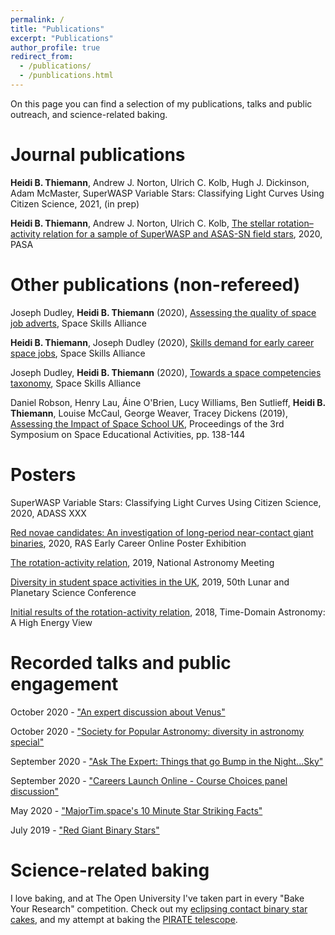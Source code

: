 ```yaml
---
permalink: /
title: "Publications"
excerpt: "Publications"
author_profile: true
redirect_from: 
  - /publications/
  - /punblications.html
---
```


On this page you can find a selection of my publications, talks and public outreach, and science-related baking.

Journal publications
======

**Heidi B. Thiemann**, Andrew J. Norton, Ulrich C. Kolb, Hugh J. Dickinson, Adam McMaster, SuperWASP Variable Stars: Classifying Light Curves Using Citizen Science, 2021, (in prep)

**Heidi B. Thiemann**, Andrew J. Norton, Ulrich C. Kolb, [The stellar rotation–activity relation for a sample of SuperWASP and ASAS-SN field stars](https://www.cambridge.org/core/journals/publications-of-the-astronomical-society-of-australia/article/stellar-rotationactivity-relation-for-a-sample-of-superwasp-and-asassn-field-stars/0B2772DE14A99FC44E73F32704D3FA8B), 2020, PASA

Other publications (non-refereed)
======

Joseph Dudley, **Heidi B. Thiemann** (2020), [Assessing the quality of space job adverts](https://spaceskills.org/job-advert-quality), Space Skills Alliance

**Heidi B. Thiemann**, Joseph Dudley (2020), [Skills demand for early career space jobs](https://spaceskills.org/skills-demand-for-early-career-space-jobs), Space Skills Alliance

Joseph Dudley, **Heidi B. Thiemann** (2020), [Towards a space competencies taxonomy](https://spaceskills.org/towards-a-space-competencies-taxonomy), Space Skills Alliance

Daniel Robson, Henry Lau, Áine O'Brien, Lucy Williams, Ben Sutlieff, **Heidi B. Thiemann**, Louise McCaul, George Weaver, Tracey Dickens (2019), [Assessing the Impact of Space School UK](https://arxiv.org/abs/2006.06680), Proceedings of the 3rd Symposium on Space Educational Activities, pp. 138-144


Posters
======
SuperWASP Variable Stars: Classifying Light Curves Using Citizen Science, 2020, ADASS XXX

[Red novae candidates: An investigation of long-period near-contact giant binaries](https://ras.ac.uk/poster-contest/heidi-thiemann), 2020, RAS Early Career Online Poster Exhibition

[The rotation-activity relation](https://nam2019.org/posters/details/32/160), 2019, National Astronomy Meeting

[Diversity in student space activities in the UK](https://www.hou.usra.edu/meetings/lpsc2019/eposter/2380.pdf), 2019, 50th Lunar and Planetary Science Conference

[Initial results of the rotation-activity relation](https://www.cosmos.esa.int/documents/332006/1602912/AbstractBook.pdf), 2018, Time-Domain Astronomy: A High Energy View

Recorded talks and public engagement
======
October 2020 - ["An expert discussion about Venus"](https://www.youtube.com/watch?v=dhhvbOaayhY)

October 2020 - ["Society for Popular Astronomy: diversity in astronomy special"](https://www.facebook.com/watch/live/?v=615513355794974&ref=watch_permalink)

September 2020 - ["Ask The Expert: Things that go Bump in the Night...Sky"](https://www.youtube.com/watch?v=fX1lfwIrHI4&list=PLar-D-A84stgVg2wxjDQaH1eAUDPdhRc3&index=8)

September 2020 - ["Careers Launch Online - Course Choices panel discussion"](https://www.youtube.com/watch?v=qWP9EmgGhpU)

May 2020 - ["MajorTim.space's 10 Minute Star Striking Facts"](https://www.youtube.com/watch?v=najA_qojpGA)

July 2019 - ["Red Giant Binary Stars"](https://www.youtube.com/watch?v=DbuOpXI202E)

Science-related baking
======

I love baking, and at The Open University I've taken part in every "Bake Your Research" competition. Check out my [eclipsing contact binary star cakes](https://twitter.com/heidi_teaman/status/1050045772371283979/photo/3), and my attempt at baking the [PIRATE telescope](https://twitter.com/heidi_teaman/status/1194254321266896896).
